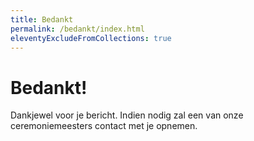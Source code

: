 ```yaml
---
title: Bedankt
permalink: /bedankt/index.html
eleventyExcludeFromCollections: true
---
```


# Bedankt!

Dankjewel voor je bericht. Indien nodig zal een van onze ceremoniemeesters
contact met je opnemen.
